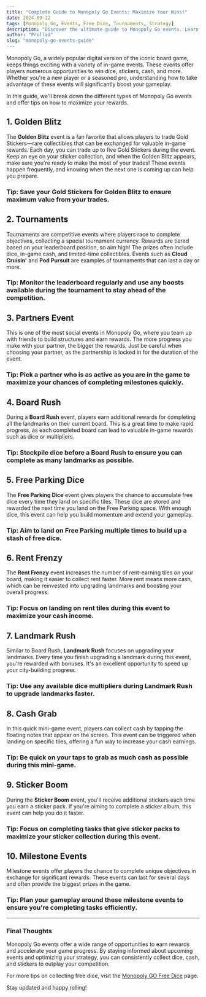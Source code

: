 ```yaml
---
title: "Complete Guide to Monopoly Go Events: Maximize Your Wins!"
date: 2024-09-12
tags: [Monopoly Go, Events, Free Dice, Tournaments, Strategy]
description: "Discover the ultimate guide to Monopoly Go events. Learn how to participate, maximize your rewards, and stay ahead of the competition with our detailed breakdown."
author: "Prollad"
slug: "monopoly-go-events-guide"
---
```


Monopoly Go, a widely popular digital version of the iconic board game, keeps things exciting with a variety of in-game events. These events offer players numerous opportunities to win dice, stickers, cash, and more. Whether you're a new player or a seasoned pro, understanding how to take advantage of these events will significantly boost your gameplay.

In this guide, we'll break down the different types of Monopoly Go events and offer tips on how to maximize your rewards.

## 1. **Golden Blitz**

The **Golden Blitz** event is a fan favorite that allows players to trade Gold Stickers—rare collectibles that can be exchanged for valuable in-game rewards. Each day, you can trade up to five Gold Stickers during the event. Keep an eye on your sticker collection, and when the Golden Blitz appears, make sure you're ready to make the most of your trades! These events happen frequently, and knowing when the next one is coming up can help you prepare.

### **Tip**: Save your Gold Stickers for Golden Blitz to ensure maximum value from your trades.

## 2. **Tournaments**

Tournaments are competitive events where players race to complete objectives, collecting a special tournament currency. Rewards are tiered based on your leaderboard position, so aim high! The prizes often include dice, in-game cash, and limited-time collectibles. Events such as **Cloud Cruisin'** and **Pod Pursuit** are examples of tournaments that can last a day or more.

### **Tip**: Monitor the leaderboard regularly and use any boosts available during the tournament to stay ahead of the competition.

## 3. **Partners Event**

This is one of the most social events in Monopoly Go, where you team up with friends to build structures and earn rewards. The more progress you make with your partner, the bigger the rewards. Just be careful when choosing your partner, as the partnership is locked in for the duration of the event.

### **Tip**: Pick a partner who is as active as you are in the game to maximize your chances of completing milestones quickly.

## 4. **Board Rush**

During a **Board Rush** event, players earn additional rewards for completing all the landmarks on their current board. This is a great time to make rapid progress, as each completed board can lead to valuable in-game rewards such as dice or multipliers.

### **Tip**: Stockpile dice before a Board Rush to ensure you can complete as many landmarks as possible.

## 5. **Free Parking Dice**

The **Free Parking Dice** event gives players the chance to accumulate free dice every time they land on specific tiles. These dice are stored and rewarded the next time you land on the Free Parking space. With enough dice, this event can help you build momentum and extend your gameplay.

### **Tip**: Aim to land on Free Parking multiple times to build up a stash of free dice.

## 6. **Rent Frenzy**

The **Rent Frenzy** event increases the number of rent-earning tiles on your board, making it easier to collect rent faster. More rent means more cash, which can be reinvested into upgrading landmarks and boosting your overall progress.

### **Tip**: Focus on landing on rent tiles during this event to maximize your cash income.

## 7. **Landmark Rush**

Similar to Board Rush, **Landmark Rush** focuses on upgrading your landmarks. Every time you finish upgrading a landmark during this event, you're rewarded with bonuses. It's an excellent opportunity to speed up your city-building progress.

### **Tip**: Use any available dice multipliers during Landmark Rush to upgrade landmarks faster.

## 8. **Cash Grab**

In this quick mini-game event, players can collect cash by tapping the floating notes that appear on the screen. This event can be triggered when landing on specific tiles, offering a fun way to increase your cash earnings.

### **Tip**: Be quick on your taps to grab as much cash as possible during this mini-game.

## 9. **Sticker Boom**

During the **Sticker Boom** event, you'll receive additional stickers each time you earn a sticker pack. If you're aiming to complete a sticker album, this event can help you do it faster.

### **Tip**: Focus on completing tasks that give sticker packs to maximize your sticker collection during this event.

## 10. **Milestone Events**

Milestone events offer players the chance to complete unique objectives in exchange for significant rewards. These events can last for several days and often provide the biggest prizes in the game.

### **Tip**: Plan your gameplay around these milestone events to ensure you're completing tasks efficiently.

---

### Final Thoughts

Monopoly Go events offer a wide range of opportunities to earn rewards and accelerate your game progress. By staying informed about upcoming events and optimizing your strategy, you can consistently collect dice, cash, and stickers to outplay your competition.

For more tips on collecting free dice, visit the [Monopoly GO Free Dice](https://monopolygofreedice.wiki/) page.

Stay updated and happy rolling!